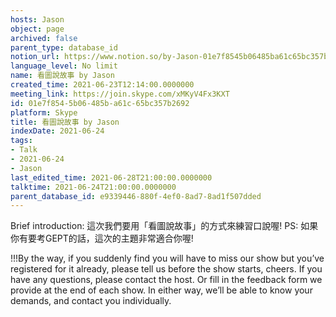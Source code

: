 ```yaml
---
hosts: Jason
object: page
archived: false
parent_type: database_id
notion_url: https://www.notion.so/by-Jason-01e7f8545b06485ba61c65bc357b2692
language_level: No limit
name: 看圖說故事 by Jason
created_time: 2021-06-23T12:14:00.0000000
meeting_link: https://join.skype.com/xMKyV4Fx3KXT
id: 01e7f854-5b06-485b-a61c-65bc357b2692
platform: Skype
title: 看圖說故事 by Jason
indexDate: 2021-06-24
tags:
- Talk
- 2021-06-24
- Jason
last_edited_time: 2021-06-28T21:00:00.0000000
talktime: 2021-06-24T21:00:00.0000000
parent_database_id: e9339446-880f-4ef0-8ad7-8ad1f507dded
---
```




Brief introduction: 這次我們要用「看圖說故事」的方式來練習口說喔!
PS: 如果你有要考GEPT的話，這次的主題非常適合你喔!

!!!By the way, if you suddenly find you will have to miss our show but you’ve registered for it already, please tell us before the show starts, cheers.
If you have any questions, please contact the host. Or fill in the feedback form we provide at the end of each show. In either way, we’ll be able to know your demands, and contact you individually.



